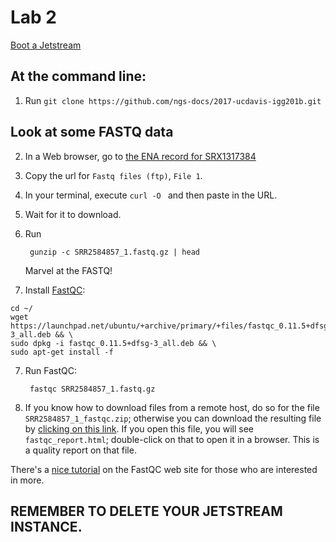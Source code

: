 # Lab 2

[Boot a Jetstream](../lab1-jetstream/boot.md)

## At the command line:

1. Run `git clone https://github.com/ngs-docs/2017-ucdavis-igg201b.git`

## Look at some FASTQ data

2. In a Web browser, go to [the ENA record for SRX1317384](https://www.ebi.ac.uk/ena/data/view/SRX1317384)

3. Copy the url for `Fastq files (ftp)`, `File 1`.

4. In your terminal, execute `curl -O ` and then paste in the URL.

5. Wait for it to download.

6. Run

        gunzip -c SRR2584857_1.fastq.gz | head
        
   Marvel at the FASTQ!

6. Install [FastQC](http://www.bioinformatics.babraham.ac.uk/projects/fastqc/):

```
cd ~/
wget https://launchpad.net/ubuntu/+archive/primary/+files/fastqc_0.11.5+dfsg-3_all.deb && \
sudo dpkg -i fastqc_0.11.5+dfsg-3_all.deb && \
sudo apt-get install -f
```

7. Run FastQC:

        fastqc SRR2584857_1.fastq.gz

8. If you know how to download files from a remote host, do so for the file `SRR2584857_1_fastqc.zip`; otherwise you can download the resulting file by [clicking on this link](https://github.com/ngs-docs/2018-ggg201b/raw/master/lab2-mapping-etc/SRR2584857_1_fastqc.zip).  If you open this file, you will see `fastqc_report.html`; double-click on that to open it in a browser.  This is a quality report on that file.

There's a [nice tutorial](http://www.bioinformatics.babraham.ac.uk/projects/fastqc/) on the FastQC web site for those who are interested in more.

## REMEMBER TO DELETE YOUR JETSTREAM INSTANCE.
